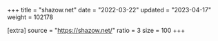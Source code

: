 +++
title = "shazow.net"
date = "2022-03-22"
updated = "2023-04-17"
weight = 102178

[extra]
source = "https://shazow.net/"
ratio = 3
size = 100
+++
